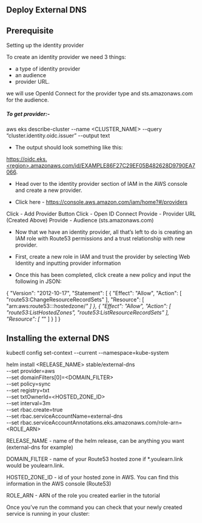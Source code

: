 ## Deploy External DNS

## Prerequisite

Setting up the identity provider

To create an identity provider we need 3 things: 

- a type of identity provider
- an audience 
- provider URL. 

we will use OpenId Connect for the provider type and sts.amazonaws.com for the audience.

##### To get provider:- 

aws eks describe-cluster --name <CLUSTER_NAME> --query “cluster.identity.oidc.issuer” --output text

* The output should look something like this:

https://oidc.eks.<region>.amazonaws.com/id/EXAMPLE86F27C29EF05B482628D9790EA7066.


* Head over to the identity provider section of IAM in the AWS console and create a new provider.

* Click here - https://console.aws.amazon.com/iam/home?#/providers 

Click - Add Provider Button
Click - Open ID Connect
Provide - Provider URL (Created Above)
Provide - Audience (sts.amazonaws.com)

* Now that we have an identity provider, all that’s left to do is creating an IAM role with Route53 permissions and a trust relationship with new provider.

* First, create a new role in IAM and trust the provider by selecting Web Identity and inputting provider information

* Once this has been completed, click create a new policy and input the following in JSON:

{
  "Version": "2012-10-17",
  "Statement": [
    {
      "Effect": "Allow",
      "Action": [
        "route53:ChangeResourceRecordSets"
      ],
      "Resource": [
        "arn:aws:route53:::hostedzone/*"
      ]
    },
    {
      "Effect": "Allow",
      "Action": [
        "route53:ListHostedZones",
        "route53:ListResourceRecordSets"
      ],
      "Resource": [
        "*"
      ]
    }
  ]
}



  

## Installing the external DNS

kubectl config set-context --current --namespace=kube-system
  
helm install <RELEASE_NAME> stable/external-dns \
--set provider=aws \
--set domainFilters[0]=<DOMAIN_FILTER>\
--set policy=sync \
--set registry=txt \
--set txtOwnerId=<HOSTED_ZONE_ID> \
--set interval=3m \
--set rbac.create=true \
--set rbac.serviceAccountName=external-dns \
--set rbac.serviceAccountAnnotations.eks\.amazonaws\.com/role-arn=<ROLE_ARN>

RELEASE_NAME - name of the helm release, can be anything you want (external-dns for example)

DOMAIN_FILTER - name of your Route53 hosted zone if *.youlearn.link would be youlearn.link. 

HOSTED_ZONE_ID - id of your hosted zone in AWS. You can find this information in the AWS console (Route53)

ROLE_ARN - ARN of the role you created earlier in the tutorial

Once you’ve run the command you can check that your newly created service is running in your cluster:



